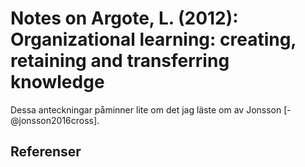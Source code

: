 # Notes on Argote, L. (2012): Organizational learning: creating, retaining and transferring knowledge




Dessa anteckningar påminner lite om det jag läste om av Jonsson [-@jonsson2016cross].




## Referenser




